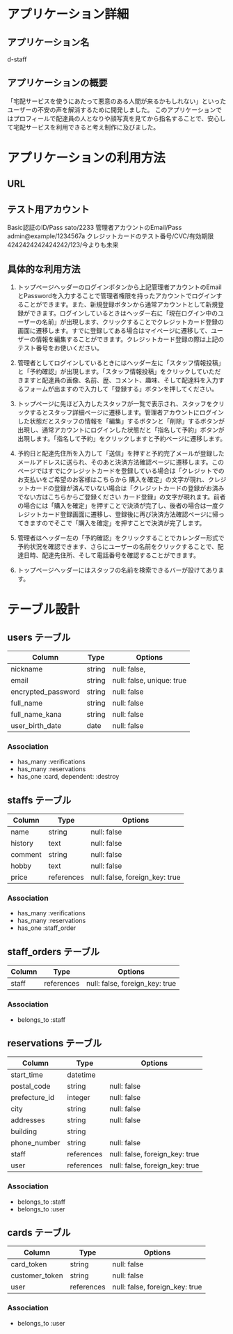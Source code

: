 # アプリケーション詳細

## アプリケーション名
d-staff

## アプリケーションの概要
「宅配サービスを使うにあたって悪意のある人間が来るかもしれない」といったユーザーの不安の声を解消するために開発しました。
このアプリケーションではプロフィールで配達員の人となりや顔写真を見てから指名することで、安心して宅配サービスを利用できると考え制作に及びました。

# アプリケーションの利用方法

## URL

## テスト用アカウント
Basic認証のID/Pass sato/2233
管理者アカウントのEmail/Pass admin@example/1234567a
クレジットカードのテスト番号/CVC/有効期限 4242424242424242/123/今よりも未来

## 具体的な利用方法
1. トップページヘッダーのログインボタンから上記管理者アカウントのEmailとPasswordを入力することで管理者権限を持ったアカウントでログインすることができます。また、新規登録ボタンから通常アカウントとして新規登録ができます。ログインしているときはヘッダー右に「現在ログイン中のユーザーの名前」が出現します、クリックすることでクレジットカード登録の画面に遷移します。すでに登録してある場合はマイページに遷移して、ユーザーの情報を編集することができます。クレジットカード登録の際は上記のテスト番号をお使いください。

2. 管理者としてログインしているときにはヘッダー左に「スタッフ情報投稿」と「予約確認」が出現します。「スタッフ情報投稿」をクリックしていただきますと配達員の画像、名前、歴、コメント、趣味、そして配達料を入力するフォームが出ますので入力して「登録する」ボタンを押してください。

3. トップページに先ほど入力したスタッフが一覧で表示され、スタッフをクリックするとスタッフ詳細ページに遷移します。管理者アカウントにログインした状態だとスタッフの情報を「編集」するボタンと「削除」するボタンが出現し、通常アカウントにログインした状態だと「指名して予約」ボタンが出現します。「指名して予約」をクリックしますと予約ページに遷移します。

4. 予約日と配達先住所を入力して「送信」を押すと予約完了メールが登録したメールアドレスに送られ、そのあと決済方法確認ページに遷移します。このページではすでにクレジットカードを登録している場合は「クレジットでのお支払いをご希望のお客様はこちらから 購入を確定」の文字が現れ、クレジットカードの登録が済んでいない場合は「クレジットカードの登録がお済みでない方はこちらからご登録ください カード登録」の文字が現れます。前者の場合には「購入を確定」を押すことで決済が完了し、後者の場合は一度クレジットカード登録画面に遷移し、登録後に再び決済方法確認ページに帰ってきますのでそこで「購入を確定」を押すことで決済が完了します。

5. 管理者はヘッダー左の「予約確認」をクリックすることでカレンダー形式で予約状況を確認できます、さらにユーザーの名前をクリックすることで、配達日時、配達先住所、そして電話番号を確認することができます。

6. トップページヘッダーにはスタッフの名前を検索できるバーが設けてあります。


# テーブル設計

## users テーブル

| Column             | Type    | Options                   |
| ------------------ | ------- | ------------------------- |
| nickname           | string  | null: false,              |
| email              | string  | null: false, unique: true |
| encrypted_password | string  | null: false               |
| full_name          | string  | null: false               |
| full_name_kana     | string  | null: false               |
| user_birth_date    | date    | null: false               |

### Association

- has_many :verifications
- has_many :reservations
- has_one :card, dependent: :destroy

## staffs テーブル

| Column                | Type       | Options                        |
| --------------------- | ---------- | ------------------------------ |
| name                  | string     | null: false                    |
| history               | text       | null: false                    |
| comment               | string     | null: false                    |
| hobby                 | text       | null: false                    |
| price                 | references | null: false, foreign_key: true |

### Association

- has_many :verifications
- has_many :reservations
- has_one :staff_order

## staff_orders テーブル

| Column | Type       | Options                        |
| ------ | ---------- | ------------------------------ |
| staff  | references | null: false, foreign_key: true |


### Association

- belongs_to :staff


## reservations テーブル

| Column        | Type       | Options                        |
| ------------- | ---------- | ------------------------------ |
| start_time    | datetime   |                                |
| postal_code   | string     | null: false                    |
| prefecture_id | integer    | null: false                    |
| city          | string     | null: false                    |
| addresses     | string     | null: false                    |
| building      | string     |                                |
| phone_number  | string     | null: false                    |
| staff         | references | null: false, foreign_key: true |
| user          | references | null: false, foreign_key: true |

### Association

- belongs_to :staff
- belongs_to :user

## cards テーブル

| Column                | Type       | Options                        |
| --------------------- | ---------- | ------------------------------ |
| card_token            | string     | null: false                    |
| customer_token        | string     | null: false                    |
| user                  | references | null: false, foreign_key: true |

### Association

- belongs_to :user



